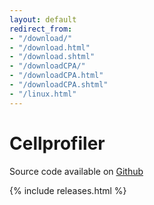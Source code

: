 ```yaml
---
layout: default
redirect_from:
- "/download/"
- "/download.html"
- "/download.shtml"
- "/downloadCPA/"
- "/downloadCPA.html"
- "/downloadCPA.shtml"
- "/linux.html"
---
```

Cellprofiler
============

Source code available on [Github](https://github.com/CellProfiler/CellProfiler)

{% include releases.html %}
